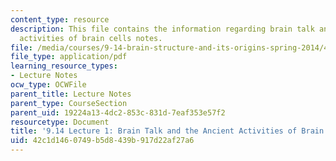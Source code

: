 ```yaml
---
content_type: resource
description: This file contains the information regarding brain talk and the ancient
  activities of brain cells notes.
file: /media/courses/9-14-brain-structure-and-its-origins-spring-2014/42c1d1460749b5d8439b917d22af27a6_MIT9_14S14_Lecture1.pdf
file_type: application/pdf
learning_resource_types:
- Lecture Notes
ocw_type: OCWFile
parent_title: Lecture Notes
parent_type: CourseSection
parent_uid: 19224a13-4dc2-853c-831d-7eaf353e57f2
resourcetype: Document
title: '9.14 Lecture 1: Brain Talk and the Ancient Activities of Brain Cells Notes'
uid: 42c1d146-0749-b5d8-439b-917d22af27a6
---
```

